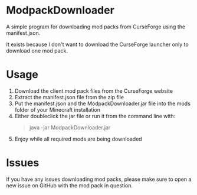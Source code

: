 # ModpackDownloader
A simple program for downloading mod packs from CurseForge using the manifest.json.

It exists because I don't want to download the CurseForge launcher only to download one mod pack.

# Usage

1.  Download the client mod pack files from the CurseForge website
2.  Extract the manifest.json file from the zip file
3.  Put the manifest.json and the ModpackDownloader.jar file into the mods folder of your Minecraft installation
4.  Either doubleclick the jar file or run it from the command line with:
    > java -jar ModpackDownloader.jar
5.  Enjoy while all required mods are being downloaded

# Issues

If you have any issues downloading mod packs, please make sure to open a new issue on GitHub with the mod pack in question.